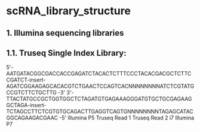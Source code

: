 # scRNA_library_structure

## 1. Illumina sequencing libraries

## 1.1. Truseq Single Index Library:
5'- AATGATACGGCGACCACCGAGATCTACACTCTTTCCCTACACGACGCTCTTCCGATCT-insert-AGATCGGAAGAGCACACGTCTGAACTCCAGTCACNNNNNNNNATCTCGTATGCCGTCTTCTGCTTG -3'
3'- TTACTATGCCGCTGGTGGCTCTAGATGTGAGAAAGGGATGTGCTGCGAGAAGGCTAGA-insert-TCTAGCCTTCTCGTGTGCAGACTTGAGGTCAGTGNNNNNNNNTAGAGCATACGGCAGAAGACGAAC -5'
          Illumina P5                   Truseq Read 1                        Truseq Read 2                 i7        Illumina P7
